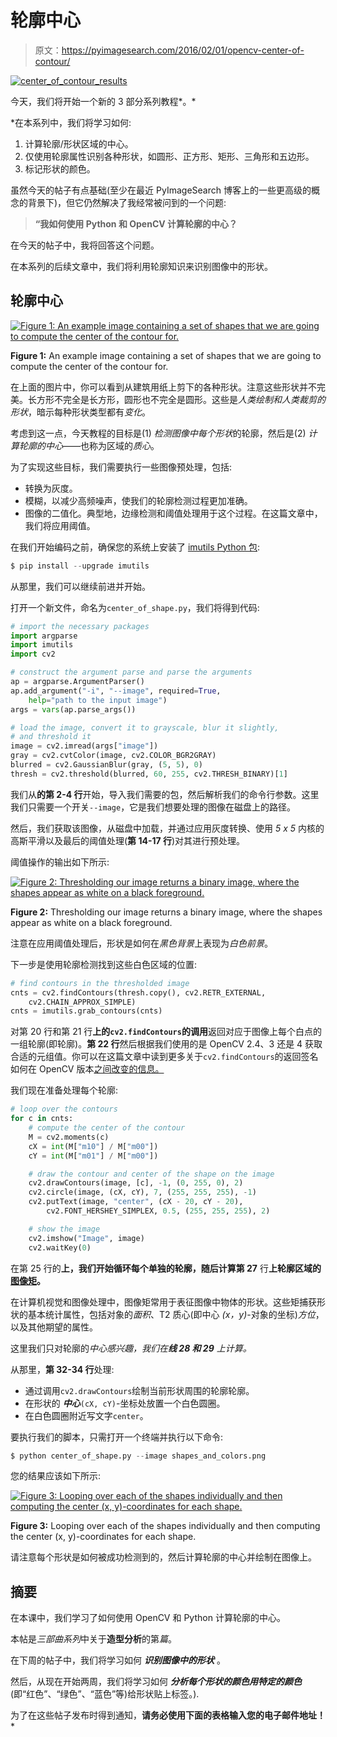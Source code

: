 # 轮廓中心

> 原文：<https://pyimagesearch.com/2016/02/01/opencv-center-of-contour/>

[![center_of_contour_results](img/caeee107b8252ae3fd39b787602d3140.png)](https://pyimagesearch.com/wp-content/uploads/2016/01/center_of_contour_results.gif)

今天，我们将开始一个新的 3 部分系列教程*。*

 *在本系列中，我们将学习如何:

1.  计算轮廓/形状区域的中心。
2.  仅使用轮廓属性识别各种形状，如圆形、正方形、矩形、三角形和五边形。
3.  标记形状的颜色。

虽然今天的帖子有点基础(至少在最近 PyImageSearch 博客上的一些更高级的概念的背景下)，但它仍然解决了我经常被问到的一个问题:

> **“我如何使用 Python 和 OpenCV 计算轮廓的中心？**

在今天的帖子中，我将回答这个问题。

在本系列的后续文章中，我们将利用轮廓知识来识别图像中的形状。

## 轮廓中心

[![Figure 1: An example image containing a set of shapes that we are going to compute the center of the contour for.](img/ef37f69d5e7e78b3a01636266e281b22.png)](https://pyimagesearch.com/wp-content/uploads/2016/01/shapes_and_colors.jpg)

**Figure 1:** An example image containing a set of shapes that we are going to compute the center of the contour for.

在上面的图片中，你可以看到从建筑用纸上剪下的各种形状。注意这些形状并不完美。长方形不完全是长方形，圆形也不完全是圆形。这些是*人类绘制和人类裁剪的形状*，暗示每种形状类型都有*变化*。

考虑到这一点，今天教程的目标是(1) *检测图像中每个形状*的轮廓，然后是(2) *计算轮廓的中心*——也称为区域的*质心*。

为了实现这些目标，我们需要执行一些图像预处理，包括:

*   转换为灰度。
*   模糊，以减少高频噪声，使我们的轮廓检测过程更加准确。
*   图像的二值化。典型地，边缘检测和阈值处理用于这个过程。在这篇文章中，我们将应用阈值。

在我们开始编码之前，确保您的系统上安装了 [imutils Python 包](https://github.com/jrosebr1/imutils):

```py
$ pip install --upgrade imutils

```

从那里，我们可以继续前进并开始。

打开一个新文件，命名为`center_of_shape.py`，我们将得到代码:

```py
# import the necessary packages
import argparse
import imutils
import cv2

# construct the argument parse and parse the arguments
ap = argparse.ArgumentParser()
ap.add_argument("-i", "--image", required=True,
	help="path to the input image")
args = vars(ap.parse_args())

# load the image, convert it to grayscale, blur it slightly,
# and threshold it
image = cv2.imread(args["image"])
gray = cv2.cvtColor(image, cv2.COLOR_BGR2GRAY)
blurred = cv2.GaussianBlur(gray, (5, 5), 0)
thresh = cv2.threshold(blurred, 60, 255, cv2.THRESH_BINARY)[1]

```

我们从**的第 2-4 行**开始，导入我们需要的包，然后解析我们的命令行参数。这里我们只需要一个开关`--image`，它是我们想要处理的图像在磁盘上的路径。

然后，我们获取该图像，从磁盘中加载，并通过应用灰度转换、使用 *5 x 5* 内核的高斯平滑以及最后的阈值处理(**第 14-17 行**)对其进行预处理。

阈值操作的输出如下所示:

[![Figure 2: Thresholding our image returns a binary image, where the shapes appear as white on a black foreground.](img/f2534bf6165ac61d5c4e85d6e61d8ef6.png)](https://pyimagesearch.com/wp-content/uploads/2016/01/center_of_contour_thresh.jpg)

**Figure 2:** Thresholding our image returns a binary image, where the shapes appear as white on a black foreground.

注意在应用阈值处理后，形状是如何在*黑色背景*上表现为*白色前景*。

下一步是使用轮廓检测找到这些白色区域的位置:

```py
# find contours in the thresholded image
cnts = cv2.findContours(thresh.copy(), cv2.RETR_EXTERNAL,
	cv2.CHAIN_APPROX_SIMPLE)
cnts = imutils.grab_contours(cnts)

```

对第 20 行和第 21 行**上的`cv2.findContours`的调用**返回对应于图像上每个白点的一组轮廓(即轮廓)。**第 22 行**然后根据我们使用的是 OpenCV 2.4、3 还是 4 获取合适的元组值。你可以在这篇文章中读到更多关于`cv2.findContours`的返回签名如何在 OpenCV 版本[之间改变的信息。](https://pyimagesearch.com/2015/08/10/checking-your-opencv-version-using-python/)

我们现在准备处理每个轮廓:

```py
# loop over the contours
for c in cnts:
	# compute the center of the contour
	M = cv2.moments(c)
	cX = int(M["m10"] / M["m00"])
	cY = int(M["m01"] / M["m00"])

	# draw the contour and center of the shape on the image
	cv2.drawContours(image, [c], -1, (0, 255, 0), 2)
	cv2.circle(image, (cX, cY), 7, (255, 255, 255), -1)
	cv2.putText(image, "center", (cX - 20, cY - 20),
		cv2.FONT_HERSHEY_SIMPLEX, 0.5, (255, 255, 255), 2)

	# show the image
	cv2.imshow("Image", image)
	cv2.waitKey(0)

```

在第 25 行的**上，我们开始循环每个单独的轮廓，随后计算第 27** 行**上轮廓区域的[图像矩](https://en.wikipedia.org/wiki/Image_moment)。**

在计算机视觉和图像处理中，图像矩常用于表征图像中物体的形状。这些矩捕获形状的基本统计属性，包括对象的*面积*、T2 质心(即中心 *(x，y)*-对象的坐标)*方位*，以及其他期望的属性。

这里我们只对轮廓的*中心感兴趣，我们在**线 28 和 29** 上计算。*

从那里，**第 32-34 行**处理:

*   通过调用`cv2.drawContours`绘制当前形状周围的轮廓轮廓。
*   在形状的 ***中心***`(cX, cY)`-坐标处放置一个白色圆圈。
*   在白色圆圈附近写文字`center`。

要执行我们的脚本，只需打开一个终端并执行以下命令:

```py
$ python center_of_shape.py --image shapes_and_colors.png

```

您的结果应该如下所示:

[![Figure 3: Looping over each of the shapes individually and then computing the center (x, y)-coordinates for each shape.](img/caeee107b8252ae3fd39b787602d3140.png)](https://pyimagesearch.com/wp-content/uploads/2016/01/center_of_contour_results.gif)

**Figure 3:** Looping over each of the shapes individually and then computing the center (x, y)-coordinates for each shape.

请注意每个形状是如何被成功检测到的，然后计算轮廓的中心并绘制在图像上。

## 摘要

在本课中，我们学习了如何使用 OpenCV 和 Python 计算轮廓的中心。

本帖是*三部曲系列*中关于**造型分析**的第*篇*。

在下周的帖子中，我们将学习如何 ***识别图像中的形状*** 。

然后，从现在开始两周，我们将学习如何 ***分析每个形状的颜色******用特定的颜色*** (即“红色”、“绿色”、“蓝色”等)给形状贴上标签。).

为了在这些帖子发布时得到通知，**请务必使用下面的表格输入您的电子邮件地址！***
